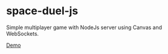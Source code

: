 # space-duel-js
Simple multiplayer game with NodeJs server using Canvas and WebSockets.

[Demo](https://netherbox.github.io/space-duel-js/client/)